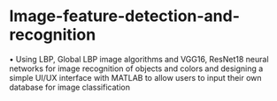 # Image-feature-detection-and-recognition
•	Using LBP, Global LBP image algorithms and VGG16, ResNet18 neural networks for image recognition of objects and colors and designing a simple UI/UX interface with MATLAB to allow users to input their own database for image classification
